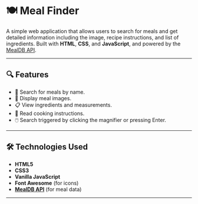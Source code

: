 # 🍽️ Meal Finder

A simple web application that allows users to search for meals and get detailed information including the image, recipe instructions, and list of ingredients. Built with **HTML**, **CSS**, and **JavaScript**, and powered by the [MealDB API](https://www.themealdb.com/).

---

## 🔍 Features

- 🔎 Search for meals by name.
- 📸 Display meal images.
- 📋 View ingredients and measurements.
- 📖 Read cooking instructions.
- 🖱️ Search triggered by clicking the magnifier or pressing Enter.

---
## 🛠️ Technologies Used

- **HTML5**
- **CSS3**
- **Vanilla JavaScript**
- **Font Awesome** (for icons)
- **[MealDB API](https://www.themealdb.com/)** (for meal data)

---


